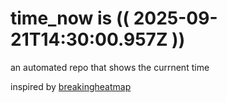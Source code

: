 # time_now is (( 2025-09-21T14:30:00.957Z ))

an automated repo that shows the currnent time

inspired by [breakingheatmap](https://github.com/breakingheatmap/breakingheatmap)